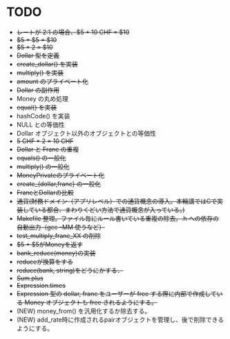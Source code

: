 # TODO
* <del>レートが 2:1 の場合、$5 + 10 CHF = $10</del>
* <del>$5 + $5 = $10</del>
* <del>$5 * 2 = $10</del>
* <del>Dollar 型を定義</del>
* <del>create_dollar() を実装</del>
* <del>multiply() を実装</del>
* <del>amount のプライベート化</del>
* <del>Dollar の副作用</del>
* Money の丸め処理
* <del>equal() を実装</del>
* hashCode() を実装
* NULL との等価性
* Dollar オブジェクト以外のオブジェクトとの等価性
* <del>5 CHF * 2 = 10 CHF</del>
* <del>Dollar と Franc の重複</del>
* <del>equals() の一般化</del>
* <del>multiply() の一般化</del>
* <del>MoneyPrivateのプライベート化</del>
* <del>create_{dollar,franc} の一般化</del>
* <del>FrancとDollarの比較</del>
* <del>通貨(財務ドメイン（アプリレベル）での通貨概念の導入。本輪講ではCで実装している都合、まわりくどい方法で通貨概念が入っている。)</del>
* <del>Makefile 整理。ファイル毎にルール書いている重複の除去。.h への依存の自動出力（gcc -MM 使うなど）</del>
* <del>test_multiply_franc_XX の削除</del>
* <del>$5 + $5がMoneyを返す
* <del>bank_reduce(money)の実装</del> 
* <del>reduceが換算をする</del>
* <del>reduce(bank, string)をどうにかする．</del>
* <del>Sum.plus</del>
* <del>Expression.times</del>
* <del> Expression 型の dollar, franc をユーザーが free する際に内部で作成している Money オブジェクトも free されるようにする。</del>
* (NEW) money_from() を汎用化するか除去する。
* (NEW) add_rate時に作成されるpairオブジェクトを管理し、後で削除できるようにする。

